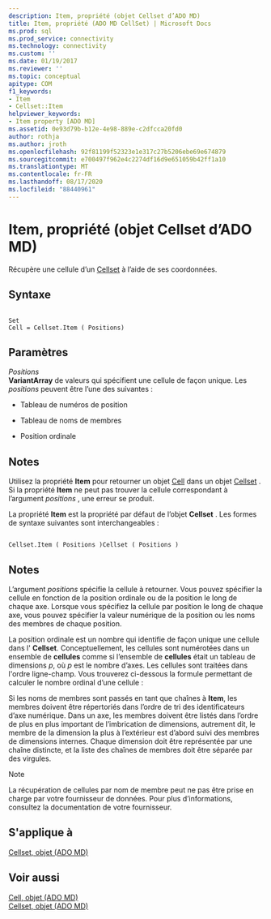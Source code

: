 ```yaml
---
description: Item, propriété (objet Cellset d’ADO MD)
title: Item, propriété (ADO MD CellSet) | Microsoft Docs
ms.prod: sql
ms.prod_service: connectivity
ms.technology: connectivity
ms.custom: ''
ms.date: 01/19/2017
ms.reviewer: ''
ms.topic: conceptual
apitype: COM
f1_keywords:
- Item
- Cellset::Item
helpviewer_keywords:
- Item property [ADO MD]
ms.assetid: 0e93d79b-b12e-4e98-889e-c2dfcca20fd0
author: rothja
ms.author: jroth
ms.openlocfilehash: 92f81199f52323e1e317c27b5206ebe69e674879
ms.sourcegitcommit: e700497f962e4c2274df16d9e651059b42ff1a10
ms.translationtype: MT
ms.contentlocale: fr-FR
ms.lasthandoff: 08/17/2020
ms.locfileid: "88440961"
---
```

# <a name="item-property-ado-md-cellset"></a>Item, propriété (objet Cellset d’ADO MD)
Récupère une cellule d’un [Cellset](../../../ado/reference/ado-md-api/cellset-object-ado-md.md) à l’aide de ses coordonnées.  
  
## <a name="syntax"></a>Syntaxe  
  
```  
  
Set  
Cell = Cellset.Item ( Positions)  
```  
  
## <a name="parameters"></a>Paramètres  
 *Positions*  
 **VariantArray** de valeurs qui spécifient une cellule de façon unique. Les *positions* peuvent être l’une des suivantes :  
  
-   Tableau de numéros de position  
  
-   Tableau de noms de membres  
  
-   Position ordinale  
  
## <a name="remarks"></a>Notes  
 Utilisez la propriété **Item** pour retourner un objet [Cell](../../../ado/reference/ado-md-api/cell-object-ado-md.md) dans un objet [Cellset](../../../ado/reference/ado-md-api/cellset-object-ado-md.md) . Si la propriété **Item** ne peut pas trouver la cellule correspondant à l’argument *positions* , une erreur se produit.  
  
 La propriété **Item** est la propriété par défaut de l’objet **Cellset** . Les formes de syntaxe suivantes sont interchangeables :  
  
```  
  
Cellset.Item ( Positions )Cellset ( Positions )  
```  
  
## <a name="remarks"></a>Notes  
 L’argument *positions* spécifie la cellule à retourner. Vous pouvez spécifier la cellule en fonction de la position ordinale ou de la position le long de chaque axe. Lorsque vous spécifiez la cellule par position le long de chaque axe, vous pouvez spécifier la valeur numérique de la position ou les noms des membres de chaque position.  
  
 La position ordinale est un nombre qui identifie de façon unique une cellule dans l' **Cellset**. Conceptuellement, les cellules sont numérotées dans un ensemble de **cellules** comme si l’ensemble de **cellules** était un tableau de dimensions *p*, où *p* est le nombre d’axes. Les cellules sont traitées dans l'ordre ligne-champ. Vous trouverez ci-dessous la formule permettant de calculer le nombre ordinal d’une cellule :  
  
 Si les noms de membres sont passés en tant que chaînes à **Item**, les membres doivent être répertoriés dans l’ordre de tri des identificateurs d’axe numérique. Dans un axe, les membres doivent être listés dans l’ordre de plus en plus important de l’imbrication de dimensions, autrement dit, le membre de la dimension la plus à l’extérieur est d’abord suivi des membres de dimensions internes. Chaque dimension doit être représentée par une chaîne distincte, et la liste des chaînes de membres doit être séparée par des virgules.  
  
> [!NOTE]
>  La récupération de cellules par nom de membre peut ne pas être prise en charge par votre fournisseur de données. Pour plus d’informations, consultez la documentation de votre fournisseur.  
  
## <a name="applies-to"></a>S'applique à  
 [Cellset, objet (ADO MD)](../../../ado/reference/ado-md-api/cellset-object-ado-md.md)  
  
## <a name="see-also"></a>Voir aussi  
 [Cell, objet (ADO MD)](../../../ado/reference/ado-md-api/cell-object-ado-md.md)   
 [Cellset, objet (ADO MD)](../../../ado/reference/ado-md-api/cellset-object-ado-md.md)
